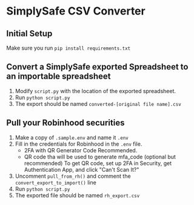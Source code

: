 # SimplySafe CSV Converter

## Initial Setup
Make sure you run `pip install requirements.txt`

## Convert a SimplySafe exported Spreadsheet to an importable spreadsheet

1. Modify `script.py` with the location of the exported spreadsheet.
1. Run `python script.py`
1. The export should be named `converted-[original file name].csv`

## Pull your Robinhood securities

1. Make a copy of `.sample.env` and name it `.env`
1. Fill in the credentials for Robinhood in the `.env` file.
    - 2FA with QR Generator Code Recommended.
    - QR code tha will be used to generate mfa_code (optional but recommended) To get QR code, set up 2FA in Security, get Authentication App, and click "Can't Scan It?"
1. Uncomment `pull_from_rh()` and comment the `convert_export_to_import()` line 
1. Run `python script.py`
1. The exported file should be named `rh_export.csv`
